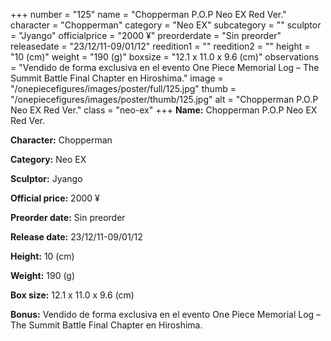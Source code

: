 +++
number = "125"
name = "Chopperman P.O.P Neo EX Red Ver."
character = "Chopperman"
category = "Neo EX"
subcategory = ""
sculptor = "Jyango"
officialprice = "2000 ¥"
preorderdate = "Sin preorder"
releasedate = "23/12/11-09/01/12"
reedition1 = ""
reedition2 = ""
height = "10 (cm)"
weight = "190 (g)"
boxsize = "12.1 x 11.0 x 9.6 (cm)"
observations = "Vendido de forma exclusiva en el evento One Piece Memorial Log – The Summit Battle Final Chapter en Hiroshima."
image = "/onepiecefigures/images/poster/full/125.jpg"
thumb = "/onepiecefigures/images/poster/thumb/125.jpg"
alt = "Chopperman P.O.P Neo EX Red Ver."
class = "neo-ex"
+++
**Name:** Chopperman P.O.P Neo EX Red Ver.

**Character:** Chopperman

**Category:** Neo EX 

**Sculptor:** Jyango

**Official price:** 2000 ¥

**Preorder date:** Sin preorder

**Release date:** 23/12/11-09/01/12

**Height:** 10 (cm)

**Weight:** 190 (g)

**Box size:** 12.1 x 11.0 x 9.6 (cm)

**Bonus:** Vendido de forma exclusiva en el evento One Piece Memorial Log – The Summit Battle Final Chapter en Hiroshima.